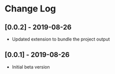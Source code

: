 # Change Log

## [0.0.2] - 2019-08-26

- Updated extension to bundle the project output

## [0.0.1] - 2019-08-26

- Initial beta version